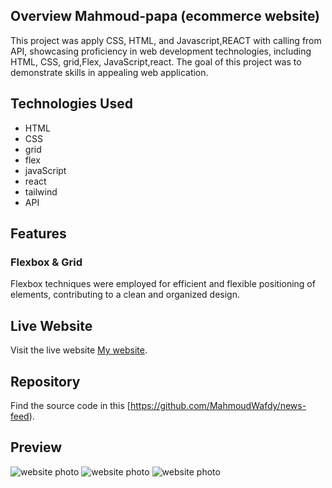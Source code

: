 
## Overview Mahmoud-papa (ecommerce website)
This project was apply CSS, HTML, and Javascript,REACT with calling from API, showcasing proficiency in web development technologies, including HTML, CSS, grid,Flex, JavaScript,react. The goal of this project was to demonstrate skills in appealing web application.

## Technologies Used
- HTML
- CSS
- grid
- flex
- javaScript
- react
- tailwind
- API

## Features

### Flexbox & Grid
Flexbox  techniques were employed for efficient and flexible positioning of elements, contributing to a clean and organized design.

## Live Website
Visit the live website [My website](https://mahmoud-papa.vercel.app/).

## Repository
Find the source code in this [https://github.com/MahmoudWafdy/news-feed).

## Preview
![website photo](./images/git1.JPG)
![website photo](./git2.JPG) 
![website photo](./git3.JPG) 


